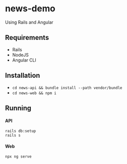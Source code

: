 # news-demo

Using Rails and Angular


## Requirements
 
 - Rails 
 - NodeJS
 - Angular CLI

## Installation

 - `cd news-api && bundle install --path vendor/bundle`
 - `cd news-web && npm i`

## Running

#### API

```
rails db:setup
rails s
```

#### Web

```
npx ng serve
```
